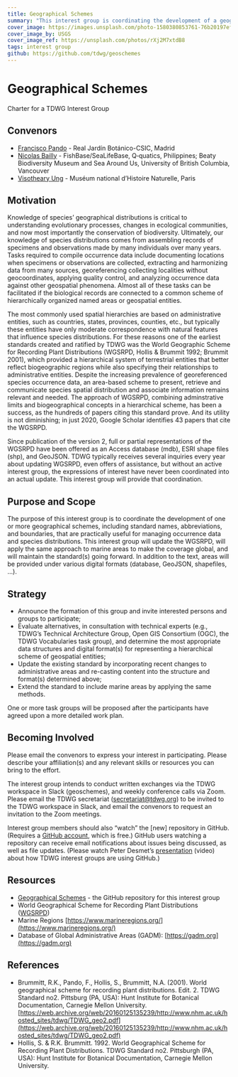 ```yaml
---
title: Geographical Schemes
summary: "This interest group is coordinating the development of a geographical scheme, including standard names, abbreviations, and boundaries, that is practically useful for managing occurrence data and species distributions."
cover_image: https://images.unsplash.com/photo-1580380853761-76b20197ef99
cover_image_by: USGS
cover_image_ref: https://unsplash.com/photos/rXj2M7xtdB8
tags: interest group
github: https://github.com/tdwg/geoschemes
---
```


# Geographical Schemes

Charter for a TDWG Interest Group


## Convenors



*   [Francisco Pando](mailto:pando@rjb.csic.es) - Real Jardín Botánico-CSIC, Madrid
*   [Nicolas Bailly](mailto:n.bailly@q-quatics.org) - FishBase/SeaLifeBase, Q‑quatics, Philippines; Beaty Biodiversity Museum and Sea Around Us, University of British Columbia, Vancouver
*   [Visotheary Ung](mailto:visotheary.ung@mnhn.fr) - Muséum national d’Histoire Naturelle, Paris


## Motivation

Knowledge of species’ geographical distributions is critical to understanding evolutionary processes, changes in ecological communities, and now most importantly the conservation of biodiversity.  Ultimately, our knowledge of species distributions comes from assembling records of specimens and observations made by many individuals over many years.  Tasks required to compile occurrence data include documenting locations when specimens or observations are collected, extracting and harmonizing data from many sources, georeferencing collecting localities without geocoordinates, applying quality control, and analyzing occurrence data against other geospatial phenomena.  Almost all of these tasks can be facilitated if the biological records are connected to a common scheme of hierarchically organized named areas or geospatial entities. 

The most commonly used spatial hierarchies are based on administrative entities, such as countries, states, provinces, counties, etc., but typically these entities have only moderate correspondence with natural features that influence species distributions. For these reasons one of the earliest standards created and ratified by TDWG was the World Geographic Scheme for Recording Plant Distributions (WGSRPD, Hollis & Brummit 1992; Brummit 2001), which provided a hierarchical system of terrestrial entities that better reflect biogeographic regions while also specifying their relationships to administrative entities.  Despite the increasing prevalence of georeferenced species occurrence data, an area-based scheme to present, retrieve and communicate species spatial distribution and associate information remains relevant and needed. The approach of WGSRPD, combining adminstrative limits and biogeographical  concepts in a hierarchical scheme, has been a success, as the hundreds of papers citing this standard prove. And its utility is not diminishing; in just 2020, Google Scholar identifies 43 papers that cite the WGSRPD. 

Since publication of the version 2, full or partial representations of the WGSRPD have been offered as an Access database (mdb), ESRI shape files (shp), and GeoJSON.  TDWG typically receives several inquiries every year about updating WGSRPD, even offers of assistance, but without an active interest group, the expressions of interest have never been coordinated into an actual update.  This interest group will provide that coordination.


## Purpose and Scope

The purpose of this interest group is to coordinate the development of one or more geographical schemes, including standard names, abbreviations, and boundaries, that are practically useful for managing occurrence data and species distributions.  This interest group will update the WGSRPD, will apply the same approach to marine areas to make the coverage global, and will maintain the standard(s) going forward.  In addition to the text, areas will be provided under various digital formats (database, GeoJSON, shapefiles, …). 


## Strategy



*   Announce the formation of this group and invite interested persons and groups to participate;
*   Evaluate alternatives, in consultation with technical experts (e.g., TDWG’s Technical Architecture Group, Open GIS Consortium (OGC), the TDWG Vocabularies task group), and determine the most appropriate data structures and digital format(s) for representing a hierarchical scheme of geospatial entities;
*   Update the existing standard by incorporating recent changes to administrative areas and re-casting content into the structure and format(s) determined above;
*   Extend the standard to include marine areas by applying the same methods.

One or more task groups will be proposed after the participants have agreed upon a more detailed work plan.


## Becoming Involved

Please email the convenors to express your interest in participating.  Please describe your affiliation(s) and any relevant skills or resources you can bring to the effort.  

The interest group intends to conduct written exchanges via the TDWG workspace in Slack (geoschemes), and weekly conference calls via Zoom.  Please email the TDWG secretariat ([secretariat@tdwg.org](mailto:secretariat@tdwg.org)) to be invited to the TDWG workspace in Slack, and email the convenors to request an invitation to the Zoom meetings. 

Interest group members should also “watch” the [new] repository in GitHub. (Requires a [GitHub account](https://github.com/), which is free.)  GitHub users watching a repository can receive email notifications about issues being discussed, as well as file updates.  (Please watch Peter Desmet’s [presentation](https://vimeo.com/195812163) (video) about how TDWG interest groups are using GitHub.)


## Resources



*   [Geographical Schemes](https://github.com/tdwg/geoschemes) - the GitHub repository for this interest group 
*   World Geographical Scheme for Recording Plant Distributions ([WGSRPD](https://github.com/tdwg/wgsrpd))
*   Marine Regions [https://www.marineregions.org/](https://www.marineregions.org/)
*   Database of Global Administrative Areas (GADM):  [https://gadm.org](https://gadm.org)


## References



*   Brummitt, R.K., Pando, F., Hollis, S., Brummitt, N.A. (2001). World geographical scheme for recording plant distributions. Edit. 2. TDWG Standard no2. Pittsburg (PA, USA): Hunt Institute for Botanical Documentation, Carnegie Mellon University. [https://web.archive.org/web/20160125135239/http://www.nhm.ac.uk/hosted_sites/tdwg/TDWG_geo2.pdf](https://web.archive.org/web/20160125135239/http://www.nhm.ac.uk/hosted_sites/tdwg/TDWG_geo2.pdf) 
*   Hollis, S. & R.K. Brummitt. 1992. World Geographical Scheme for Recording Plant Distributions. TDWG Standard no2. Pittsburgh (PA, USA): Hunt Institute for Botanical Documentation, Carnegie Mellon University.

